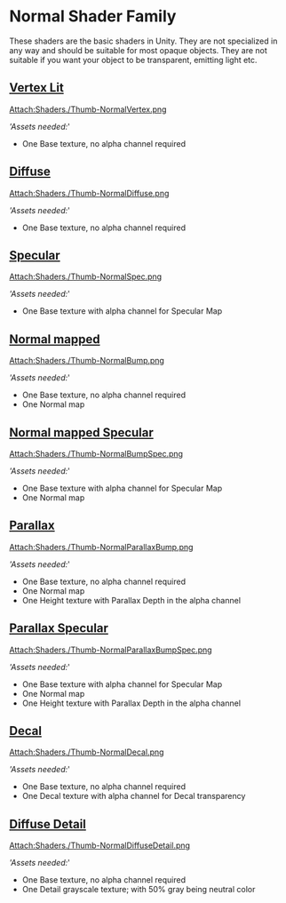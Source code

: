 Normal Shader Family
====================


These shaders are the basic shaders in Unity.  They are not specialized in any way and should be suitable for most opaque objects.  They are not suitable if you want your object to be transparent, emitting light etc. 

[Vertex Lit](shader-normalvertexlit.html)
-----------------------------------------


[Attach:Shaders./Thumb-NormalVertex.png](shader-normalvertexlit.html)

_'Assets needed:_'
* One <span class=component>Base</span> texture, no alpha channel required


[Diffuse](shader-normaldiffuse.html)
------------------------------------


[Attach:Shaders./Thumb-NormalDiffuse.png](shader-normaldiffuse.html)

_'Assets needed:_'
* One <span class=component>Base</span> texture, no alpha channel required


[Specular](shader-normalspecular.html)
--------------------------------------


[Attach:Shaders./Thumb-NormalSpec.png](shader-normalspecular.html)

_'Assets needed:_'
* One <span class=component>Base</span> texture with alpha channel for Specular Map


[Normal mapped](shader-normalbumpeddiffuse.html)
------------------------------------------------


[Attach:Shaders./Thumb-NormalBump.png](shader-normalbumpeddiffuse.html)

_'Assets needed:_'
* One <span class=component>Base</span> texture, no alpha channel required
* One <span class=component>Normal map</span>


[Normal mapped Specular](shader-normalbumpedspecular.html)
----------------------------------------------------------


[Attach:Shaders./Thumb-NormalBumpSpec.png](shader-normalbumpedspecular.html)

_'Assets needed:_'
* One <span class=component>Base</span> texture with alpha channel for Specular Map
* One <span class=component>Normal map</span>


[Parallax](shader-normalparallaxdiffuse.html)
---------------------------------------------


[Attach:Shaders./Thumb-NormalParallaxBump.png](shader-normalparallaxdiffuse.html)

_'Assets needed:_'
* One <span class=component>Base</span> texture, no alpha channel required
* One <span class=component>Normal map</span>
* One <span class=component>Height</span> texture with Parallax Depth in the alpha channel


[Parallax Specular](shader-normalparallaxspecular.html)
-------------------------------------------------------


[Attach:Shaders./Thumb-NormalParallaxBumpSpec.png](shader-normalparallaxspecular.html)

_'Assets needed:_'
* One <span class=component>Base</span> texture with alpha channel for Specular Map
* One <span class=component>Normal map</span>
* One <span class=component>Height</span> texture with Parallax Depth in the alpha channel


[Decal](shader-normaldecal.html)
--------------------------------


[Attach:Shaders./Thumb-NormalDecal.png](shader-normaldecal.html)

_'Assets needed:_'
* One <span class=component>Base</span> texture, no alpha channel required
* One <span class=component>Decal</span> texture with alpha channel for Decal transparency


[Diffuse Detail](shader-normaldiffusedetail.html)
-------------------------------------------------


[Attach:Shaders./Thumb-NormalDiffuseDetail.png](shader-normaldiffusedetail.html)

_'Assets needed:_'
* One <span class=component>Base</span> texture, no alpha channel required
* One <span class=component>Detail</span> grayscale texture; with 50% gray being neutral color

